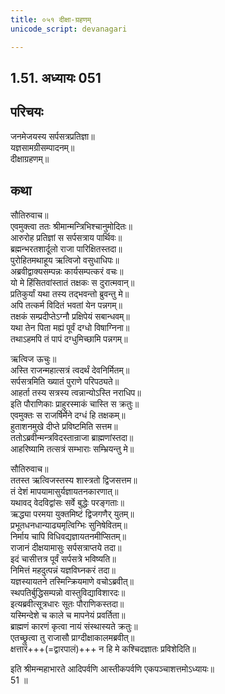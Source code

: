 ```yaml
---
title: ०५१ दीक्षा-ग्रहणम्
unicode_script: devanagari

---
```

## 1.51. अध्यायः 051

## परिचयः

जनमेजयस्य सर्पसत्रप्रतिज्ञा॥  
यज्ञसामग्रीसम्पादनम्॥  
दीक्षाग्रहणम्॥  

## कथा

सौतिरुवाच॥  
एवमुक्त्वा ततः श्रीमान्मन्त्रिभिश्चानुमोदितः॥  
आरुरोह प्रतिज्ञां स सर्पसत्राय पार्थिवः॥  
ब्रह्मन्भरतशार्दूलो राजा पारिक्षितस्तदा॥  
पुरोहितमथाहूय ऋत्विजो वसुधाधिपः॥  
अब्रवीद्वाक्यसम्पन्नः कार्यसम्पत्करं वचः॥  
यो मे हिंसितवांस्तातं तक्षकः स दुरात्मवान्॥  
प्रतिकुर्यां यथा तस्य तद्भवन्तो ब्रुवन्तु मे॥  
अपि तत्कर्म विदितं भवतां येन पन्नगम्॥  
तक्षकं सम्प्रदीप्तेऽग्नौ प्रक्षिपेयं सबान्धवम्॥  
यथा तेन पिता मह्यं पूर्वं दग्धो विषाग्निना॥  
तथाऽहमपि तं पापं दग्धुमिच्छामि पन्नगम्॥  

ऋत्विज ऊचुः॥  
अस्ति राजन्महात्सत्रं त्वदर्थं देवनिर्मितम्॥  
सर्पसत्रमिति ख्यातं पुराणे परिपठ्यते॥  
आहर्ता तस्य सत्रस्य त्वन्नान्योऽस्ति नराधिप॥  
इति पौराणिकाः प्राहुरस्माकं चास्ति स क्रतुः॥  
एवमुक्तः स राजर्षिर्मेने दग्धं हि तक्षकम्॥  
हुताशनमुखे दीप्ते प्रविष्टमिति सत्तम॥  
ततोऽब्रवीन्मन्त्रविदस्तान्राजा ब्राह्मणांस्तदा॥  
आहरिष्यामि तत्सत्रं सम्भाराः सम्भ्रियन्तु मे॥  

सौतिरुवाच॥  
ततस्त ऋत्विजस्तस्य शास्त्रतो द्विजसत्तम॥  
तं देशं मापयामासुर्यज्ञायतनकारणात्॥  
यथावद् वेदविद्वांसः सर्वे बुद्धेः परङ्गताः॥  
ऋद्ध्या परमया युक्तमिष्टं द्विजगणैर् युतम्॥  
प्रभूतधनधान्याढ्यमृत्विग्भिः सुनिषेवितम्॥  
निर्माय चापि विधिवद्यज्ञायतनमीप्सितम्॥  
राजानं दीक्षयामासुः सर्पसत्राप्तये तदा॥  
इदं चासीत्तत्र पूर्वं सर्पसत्रे भविष्यति॥  
निमित्तं महदुत्पन्नं यज्ञविघ्नकरं तदा॥  
यज्ञस्यायतने तस्मिन्क्रियमाणे वचोऽब्रवीत्॥  
स्थपतिर्बुद्धिसम्पन्नो वास्तुविद्याविशारदः॥  
इत्यब्रवीत्सूत्रधारः सूतः पौराणिकस्तदा॥  
यस्मिन्देशे च काले च मापनेयं प्रवर्तिता॥  
ब्राह्मणं कारणं कृत्वा नायं संस्थास्यते क्रतुः॥  
एतच्छ्रुत्वा तु राजासौ प्राग्दीक्षाकालमब्रवीत्॥  
क्षत्तारं+++(=द्वारपालं)+++ न हि मे कश्चिदज्ञातः प्रविशेदिति॥  

इति श्रीमन्महाभारते आदिपर्वणि आस्तीकपर्वणि एकपञ्चाशत्तमोऽध्यायः॥  
51 ॥  